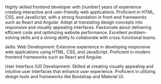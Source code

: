 Highly skilled frontend developer with [number] years of experience creating interactive and user-friendly web applications. Proficient in HTML, CSS, and JavaScript, with a strong foundation in front-end frameworks such as React and Angular. Adept at translating design concepts into responsive and visually appealing interfaces. Passionate about delivering efficient code and optimizing website performance. Excellent problem-solving skills and a strong ability to collaborate with cross-functional teams.

skills:
Web Development: Extensive experience in developing responsive web applications using HTML, CSS, and JavaScript. Proficient in modern frontend frameworks such as React and Angular.

User Interface (UI) Development: Skilled at creating visually appealing and intuitive user interfaces that enhance user experience. Proficient in utilizing design tools and frameworks like Bootstrap and Material UI.
